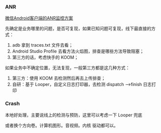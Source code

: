 ### ANR

[微信Android客户端的ANR监控方案](https://mp.weixin.qq.com/s/fWoXprt2TFL1tTapt7esYg)

先确定是业务哪里的问题，是否可复现，如果已知问题可复现，线下最直接的方式：

1. adb 拿到 traces.txt 文件去看；
2. Android Studio Profile 去看方法火焰图，排查是哪些方法导致阻塞；
3. 第三方的话，考虑快手的 KOOM；

如果业务中不确定位置，无法复现，一般第三方都是这几种方式：

1. 第三方：使用 KOOM 去检测然后再去上传排查；
2. 自研：基于 Looper，自定义日志打印器，去检测 dispatch —>finish 日志打印



### Crash

本地好处理，主要说线上的检测与预防，这里可以考虑一下 Looper 兜底







或者换个方向卷。计算机图形。音视频。内核 驱动都可以。